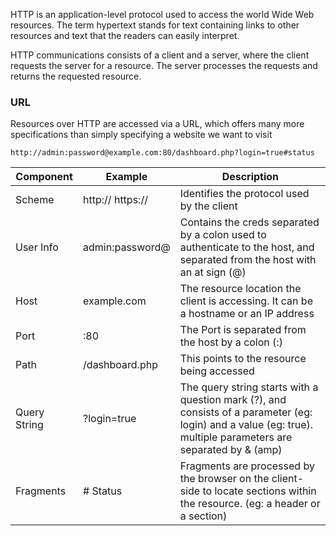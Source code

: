 

HTTP is an application-level protocol used to access the world Wide Web resources. The term hypertext stands for text containing links to other resources and text that the readers can easily interpret.

HTTP communications consists of a client and a server, where the client requests the server for a resource. The server processes the requests and returns the requested resource. 






### URL

Resources over HTTP are accessed via a URL, which offers many more specifications than simply specifying a website we want to visit

```
http://admin:password@example.com:80/dashboard.php?login=true#status
```




| Component    | Example          | Description                                                                                                                                                       |
| ------------ | ---------------- | ----------------------------------------------------------------------------------------------------------------------------------------------------------------- |
| Scheme       | http:// https:// | Identifies the protocol used by the client                                                                                                                        |
| User Info    | admin:password@  | Contains the creds separated by a colon used to authenticate to the host, and separated from the host with an at sign (@)                                         |
| Host         | example.com      | The resource location the client is accessing. It can be a hostname or an IP address                                                                              |
| Port         | :80              | The Port is separated from the host by a colon (:)                                                                                                                |
| Path         | /dashboard.php   | This points to the resource being accessed                                                                                                                        |
| Query String | ?login=true      | The query string starts with a question mark (?), and consists of a parameter (eg: login) and a value (eg: true).<br>multiple parameters are separated by & (amp) |
| Fragments    | # Status         | Fragments are processed by the browser on the client-side to locate sections within the resource. (eg: a header or a section)                                     |








